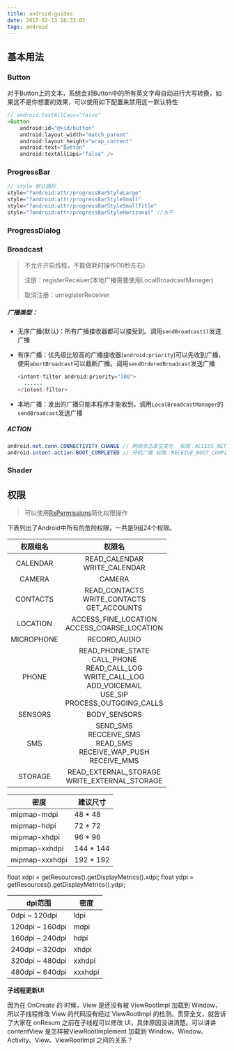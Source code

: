```yaml
---
title: android-guides
date: 2017-02-13 16:33:02
tags: android
---
```


## 基本用法
### Button
对于Button上的文本，系统会对Button中的所有英文字母自动进行大写转换，如果这不是你想要的效果，可以使用如下配置来禁用这一默认特性
```java
// android:textAllCaps="false"
<Button
  	android:id="@+id/button"
    android:layout_width="match_parent"
    android:layout_height="wrap_content"
    android:text="Button"
    android:textAllCaps="false" />
```

<!--more-->

### ProgressBar

```java
// style 默认圆形
style="?android:attr/progressBarStyleLarge"
style="?android:attr/progressBarStyleSmall"
style="?android:attr/progressBarStyleSmallTitle"
style="?android:attr/progressBarStyleHorizonal" //水平
```

### ProgressDialog

### Broadcast 

> 不允许开启线程，不能做耗时操作(10秒左右)
>
> 注册：registerReceiver(本地广播需要使用LocalBroadcastManager)
>
> 取消注册：unregisterReceiver

##### 广播类型：

- 无序广播(默认)：所有广播接收器都可以接受到。调用`sendBroadcast()`发送广播

- 有序广播：优先级比较高的广播接收器(`android:priority`)可以先收到广播，使用`abortBroadcast`可以截断广播。调用`sendOrderedBroadcast`发送广播

  ```java
  <intent-filter android:priority="100">
  	......
  </intent-filter>
  ```

- 本地广播：发出的广播只能本程序才能收到。调用`LocalBroadcastManager`的`sendBroadcast`发送广播

##### ACTION

```java
android.net.conn.CONNECTIVITY_CHANGE // 网络状态发生变化  权限：ACCESS_NETWORK_STATE
android.intent.action.BOOT_COMPLETED // 开机广播 权限：RECEIVE_BOOT_COMPLETED
```

### Shader



## 权限

> 可以使用[RxPermissions](https://github.com/tbruyelle/RxPermissions)简化权限操作

下表列出了Android中所有的危险权限，一共是9组24个权限。

|    权限组名    |                   权限名                    |
| :--------: | :--------------------------------------: |
|  CALENDAR  |     READ_CALENDAR<br>WRITE_CALENDAR      |
|   CAMERA   |                  CAMERA                  |
|  CONTACTS  | READ_CONTACTS<br>WRITE_CONTACTS<br>GET_ACCOUNTS |
|  LOCATION  | ACCESS_FINE_LOCATION<br>ACCESS_COARSE_LOCATION |
| MICROPHONE |               RECORD_AUDIO               |
|   PHONE    | READ_PHONE_STATE<br>CALL_PHONE<br>READ_CALL_LOG<br>WRITE_CALL_LOG<br>ADD_VOICEMAIL<br>USE_SIP<br>PROCESS_OUTGOING_CALLS |
|  SENSORS   |               BODY_SENSORS               |
|    SMS     | SEND_SMS<br>RECCEIVE_SMS<br>READ_SMS<br>RECEIVE_WAP_PUSH<br>RECEIVE_MMS |
|  STORAGE   | READ_EXTERNAL_STORAGE<br>WRITE_EXTERNAL_STORAGE |

| 密度             | 建议尺寸      |
| -------------- | --------- |
| mipmap-mdpi    | 48 * 48   |
| mipmap-hdpi    | 72 * 72   |
| mipmap-xhdpi   | 96 * 96   |
| mipmap-xxhdpi  | 144 * 144 |
| mipmap-xxxhdpi | 192 * 192 |

float xdpi = getResources().getDisplayMetrics().xdpi;
float ydpi = getResources().getDisplayMetrics().ydpi;

| dpi范围           | 密度      |
| --------------- | ------- |
| 0dpi ~ 120dpi   | ldpi    |
| 120dpi ~ 160dpi | mdpi    |
| 160dpi ~ 240dpi | hdpi    |
| 240dpi ~ 320dpi | xhdpi   |
| 320dpi ~ 480dpi | xxhdpi  |
| 480dpi ~ 640dpi | xxxhdpi |

**子线程更新UI**

因为在 OnCreate 的 时候，View 是还没有被 ViewRootImpl
加载到 Window，所以子线程修改 View 的代码没有经过 ViewRootImpl 的检测。贯穿全文，就告诉了大家在 onResum 之前在子线程可以修改 UI，具体原因没讲清楚。可以讲讲 contentView 是怎样被ViewRootImplement 加载到 Window。Window、Activity、View、ViewRootImpl 之间的关系？